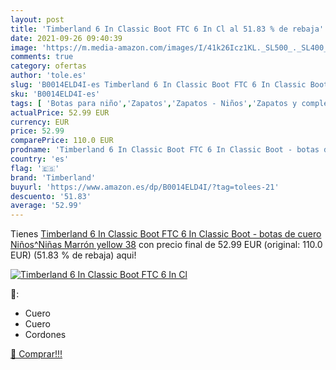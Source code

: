 ```yaml
---
layout: post
title: 'Timberland 6 In Classic Boot FTC 6 In Cl al 51.83 % de rebaja'
date: 2021-09-26 09:40:39
image: 'https://m.media-amazon.com/images/I/41k26Icz1KL._SL500_._SL400_.jpg'
comments: true
category: ofertas
author: 'tole.es'
slug: 'B0014ELD4I-es Timberland 6 In Classic Boot FTC 6 In Classic Boot - botas...'
sku: 'B0014ELD4I-es'
tags: [ 'Botas para niño','Zapatos','Zapatos - Niños','Zapatos y complementos','timberland', ]
actualPrice: 52.99 EUR
currency: EUR
price: 52.99
comparePrice: 110.0 EUR
prodname: 'Timberland 6 In Classic Boot FTC 6 In Classic Boot - botas de cuero Niños^Niñas  Marrón  yellow   38'
country: 'es'
flag: '🇪🇸'
brand: 'Timberland'
buyurl: 'https://www.amazon.es/dp/B0014ELD4I/?tag=tolees-21'
descuento: '51.83'
average: '52.99'
---
```


Tienes [Timberland 6 In Classic Boot FTC 6 In Classic Boot - botas de cuero Niños^Niñas  Marrón  yellow   38](https://www.amazon.es/dp/B0014ELD4I/?tag=tolees-21) con precio final de  52.99 EUR (original: 110.0 EUR) (51.83 %  de rebaja) aqui!

[![Timberland 6 In Classic Boot FTC 6 In Cl](https://m.media-amazon.com/images/I/41k26Icz1KL._SL500_._SL400_.jpg)](https://www.amazon.es/dp/B0014ELD4I/?tag=tolees-21)

🔎:

- Cuero
- Cuero
- Cordones

[🛒 Comprar!!!](https://www.amazon.es/dp/B0014ELD4I/?tag=tolees-21)
